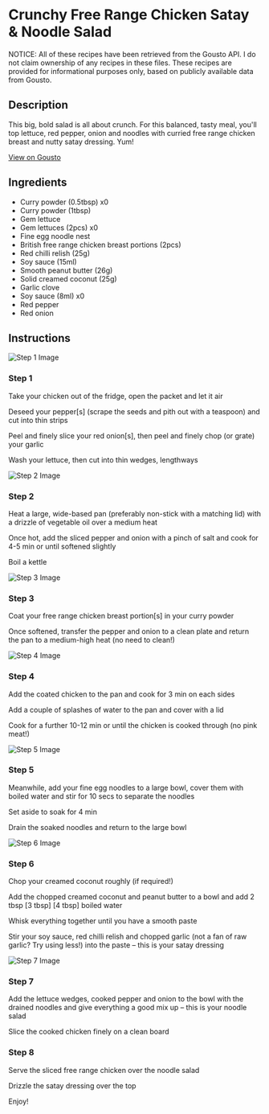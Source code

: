 # Crunchy Free Range Chicken Satay & Noodle Salad

NOTICE: All of these recipes have been retrieved from the Gousto API. I do not claim ownership of any recipes in these files. These recipes are provided for informational purposes only, based on publicly available data from Gousto.

## Description

This big, bold salad is all about crunch. For this balanced, tasty meal, you'll top lettuce, red pepper, onion and noodles with curried free range chicken breast and nutty satay dressing. Yum! 

[View on Gousto](https://www.gousto.co.uk/recipes/cookbook/crunchy-free-range-chicken-satay-noodle-salad)

## Ingredients

- Curry powder (0.5tbsp) x0
- Curry powder (1tbsp)
- Gem lettuce
- Gem lettuces (2pcs) x0
- Fine egg noodle nest
- British free range chicken breast portions (2pcs)
- Red chilli relish (25g)
- Soy sauce (15ml)
- Smooth peanut butter (26g)
- Solid creamed coconut (25g)
- Garlic clove
- Soy sauce (8ml) x0
- Red pepper
- Red onion

## Instructions

![Step 1 Image](https://production-media.gousto.co.uk/cms/recipe-step-image/step-1-copy-1705322769772-x200.jpg)

### Step 1

Take your chicken out of the fridge, open the packet and let it air

Deseed your pepper[s] (scrape the seeds and pith out with a teaspoon) and cut into thin strips

Peel and finely slice your red onion[s], then peel and finely chop (or grate) your garlic

Wash your lettuce, then cut into thin wedges, lengthways

![Step 2 Image](https://production-media.gousto.co.uk/cms/recipe-step-image/step-2-copy-1705322771947-x200.jpg)

### Step 2

Heat a large, wide-based pan (preferably non-stick with a matching lid) with a drizzle of vegetable oil over a medium heat

Once hot, add the sliced pepper and onion with a pinch of salt and cook for 4-5 min or until softened slightly

Boil a kettle

![Step 3 Image](https://production-media.gousto.co.uk/cms/recipe-step-image/Step-3-copy-1705322775485-x200.jpg)

### Step 3

Coat your free range chicken breast portion[s] in your curry powder

Once softened, transfer the pepper and onion to a clean plate and return the pan to a medium-high heat (no need to clean!)

![Step 4 Image](https://production-media.gousto.co.uk/cms/recipe-step-image/step-4-copy-1705322778769-x200.jpg)

### Step 4

Add the coated chicken to the pan and cook for 3 min on each sides

Add a couple of splashes of water to the pan and cover with a lid

Cook for a further 10-12 min or until the chicken is cooked through (no pink meat!)

![Step 5 Image](https://production-media.gousto.co.uk/cms/recipe-step-image/step-5-copy-1705322784820-x200.jpg)

### Step 5

Meanwhile, add your fine egg noodles to a large bowl, cover them with boiled water and stir for 10 secs to separate the noodles

Set aside to soak for 4 min

Drain the soaked noodles and return to the large bowl

![Step 6 Image](https://production-media.gousto.co.uk/cms/recipe-step-image/step-6-copy-1705322789300-x200.jpg)

### Step 6

Chop your creamed coconut roughly (if required!)

Add the chopped creamed coconut and peanut butter to a bowl and add 2 tbsp<span class="text-purple"> [3 tbsp]</span><span class="text-danger"> [4 tbsp]</span> boiled water

Whisk everything together until you have a smooth paste

Stir your soy sauce, red chilli relish and chopped garlic (not a fan of raw garlic? Try using less!) into the paste – this is your satay dressing

![Step 7 Image](https://production-media.gousto.co.uk/cms/recipe-step-image/step-7-copy-1705323101644-x200.jpg)

### Step 7

Add the lettuce wedges, cooked pepper and onion to the bowl with the drained noodles and give everything a good mix up – this is your noodle salad

Slice the cooked chicken finely on a clean board

### Step 8

Serve the sliced free range chicken over the noodle salad

Drizzle the satay dressing over the top

Enjoy!

